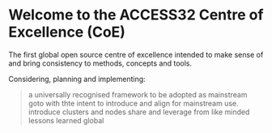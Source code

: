 # Welcome to the ACCESS32 Centre of Excellence (CoE)

The first global open source centre of excellence intended to make sense of and bring consistency to methods, concepts and tools.

Considering, planning and implementing:

> a universally recognised framework to be adopted as mainstream goto with thte intent to introduce and align for mainstream use.
> introduce clusters and nodes
> share and leverage from like minded
> lessons learned
> global
